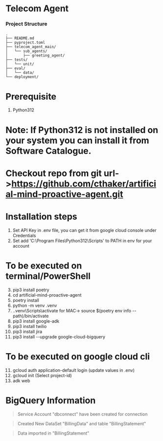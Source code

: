 # Telecom Agent


### Project Structure
```
.
├── README.md
├── pyproject.toml
├── telecom_agent_main/
│   └── sub_agents/
│       ├── greeting_agent/
├── tests/
│   └── unit/
├── eval/
│   └── data/
└── deployment/
```

# Prerequisite
1. Python312
# Note: If Python312 is not installed on your system you can install it from Software Catalogue.
# Checkout repo from git url->https://github.com/cthaker/artificial-mind-proactive-agent.git

# Installation steps
1. Set API Key in .env file, you can get it from google cloud console under Credentials
2. Set add 'C:\Program Files\Python312\Scripts' to PATH in env for your account
# To be executed on terminal/PowerShell
3. pip3 install poetry
3. cd artificial-mind-proactive-agent
4. poetry install
5. python -m venv .venv
6. .\.venv\Scripts\activate
 for MAC-> source $(poetry env info --path)/bin/activate
7. pip3 install google-adk
8. pip3 install twilio
9. pip3 install jira
10. pip3 install --upgrade google-cloud-bigquery
# To be executed on google cloud cli
11. gcloud auth application-default login (update values in .env)
12. gcloud init (Select project-id)
13. adk web
# BigQuery  Information
  > Service Account "dbconnect" have been created for connection

  > Created New DataSet "BillingData" and table "BillingStatement"

  > Data imported in "BillingStatement" 
